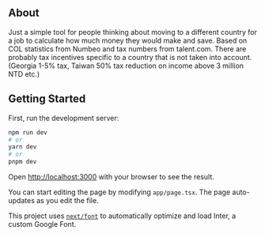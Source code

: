 ## About

Just a simple tool for people thinking about moving to a different country for a job to calculate how much money they would make and save.
Based on COL statistics from Numbeo and tax numbers from talent.com. There are probably tax incentives specific to a country that is not taken into account. (Georgia 1-5% tax, Taiwan 50% tax reduction on income above 3 million NTD etc.)

## Getting Started

First, run the development server:

```bash
npm run dev
# or
yarn dev
# or
pnpm dev
```

Open [http://localhost:3000](http://localhost:3000) with your browser to see the result.

You can start editing the page by modifying `app/page.tsx`. The page auto-updates as you edit the file.

This project uses [`next/font`](https://nextjs.org/docs/basic-features/font-optimization) to automatically optimize and load Inter, a custom Google Font.

